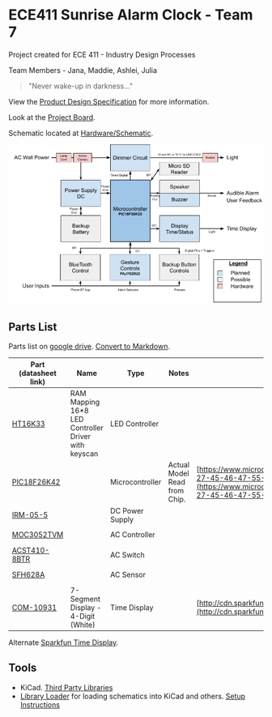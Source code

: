 # ECE411 Sunrise Alarm Clock - Team 7

Project created for ECE 411 - Industry Design Processes

Team Members - Jana, Maddie, Ashlei, Julia


> "Never wake-up in darkness..."

View the [Product Design Specification](./Product%20Design%20Specification%20v1.pdf) for more information.

Look at the [Project Board](https://github.com/31415pi/ECE_411_Winter_2021_Team_7/projects/1).

Schematic located at [Hardware/Schematic](./Hardware/Schematic.pdf).

![L1 Decomposition](/CAD/L1%20Decomposition.png)


## Parts List

Parts list on [google drive](https://docs.google.com/spreadsheets/d/1yFu2dnekZCLbKxV9tUKsMTaaS4XpjHtpUTBXEi358RU/edit#gid=0). [Convert to Markdown](https://tabletomarkdown.com/convert-spreadsheet-to-markdown/).

| Part (datasheet link)                                                                                                                                  | Name                                                 | Type            | Notes                        | Datasheet                                                                                                                                                                                                                                                                                                  | Website                                                                                                    | Source                                                          | Price  |
| ------------------------------------------------------------------------------------------------------------------------------------------------------ | ---------------------------------------------------- | --------------- | ---------------------------- | ---------------------------------------------------------------------------------------------------------------------------------------------------------------------------------------------------------------------------------------------------------------------------------------------------------- | ---------------------------------------------------------------------------------------------------------- | --------------------------------------------------------------- | ------ |
| [HT16K33](https://github.com/31415pi/ECE_411_Winter_2021_Team_7/blob/main/Datasheets/HT16K33v120(LEDcontroller).pdf)                                   | RAM Mapping 16\*8 LED Controller Driver with keyscan | LED Controller  |                              |                                                                                                                                                                                                                                                                                                            | [https://www.holtek.com/productdetail/-/vg/16K33](https://www.holtek.com/productdetail/-/vg/16K33)         |                                                                 |        |
| [PIC18F26K42](https://github.com/31415pi/ECE_411_Winter_2021_Team_7/blob/main/Datasheets/PIC18(L)F26-27-45-46-47-55-56-57K42-Data-Sheet-40001919G.pdf) |                                                      | Microcontroller | Actual Model Read from Chip. | [https://www.microchip.com/content/dam/mchp/documents/MCU08/ProductDocuments/DataSheets/PIC18(L)F26-27-45-46-47-55-56-57K42-Data-Sheet-40001919G.pdf](https://www.microchip.com/content/dam/mchp/documents/MCU08/ProductDocuments/DataSheets/PIC18(L)F26-27-45-46-47-55-56-57K42-Data-Sheet-40001919G.pdf) | [https://www.microchip.com/en-us/product/PIC18F26K42](https://www.microchip.com/en-us/product/PIC18F26K42) | EPL                                                             | $ 1.50 |
| [IRM-05-5](https://github.com/31415pi/ECE_411_Winter_2021_Team_7/blob/main/Datasheets/IRM-05(ac-5vsupply).pdf)                                         |                                                      | DC Power Supply |                              |                                                                                                                                                                                                                                                                                                            |                                                                                                            | [Mouser](https://www.mouser.com/ProductDetail/709-IRM05-5)      | $ 8.81 |
| [MOC3052TVM](https://github.com/31415pi/ECE_411_Winter_2021_Team_7/blob/main/Datasheets/MOC3052M(ACcont).pdf)                                          |                                                      | AC Controller   |                              |                                                                                                                                                                                                                                                                                                            |                                                                                                            | [Mouser](https://www.mouser.com/ProductDetail/512-MOC3052SR2M)  | $ 1.15 |
| [ACST410-8BTR](https://github.com/31415pi/ECE_411_Winter_2021_Team_7/blob/main/Datasheets/ACST410(ACswitch).pdf)                                       |                                                      | AC Switch       |                              |                                                                                                                                                                                                                                                                                                            |                                                                                                            | [Mouser](https://www.mouser.com/ProductDetail/511-ACST410-8BTR) | $ 0.85 |
| [SFH628A](https://github.com/31415pi/ECE_411_Winter_2021_Team_7/blob/main/Datasheets/SFH628A(ACsensor).pdf)                                            |                                                      | AC Sensor       |                              |                                                                                                                                                                                                                                                                                                            |                                                                                                            | [Mouser](https://www.mouser.com/ProductDetail/782-SFH6286-4T)   | $ 1.27 |
| [COM-10931](https://github.com/31415pi/ECE_411_Winter_2021_Team_7/blob/main/Datasheets/COM-10931_ATA3492BW(7seg4digitSparkfun).pdf)                    | 7-Segment Display - 4-Digit (White)                  | Time Display    |                              | [http://cdn.sparkfun.com/datasheets/Components/LED/ATA3492BW\_2.pdf](http://cdn.sparkfun.com/datasheets/Components/LED/ATA3492BW_2.pdf)                                                                                                                                                                    | [https://www.sparkfun.com/products/10931](https://www.sparkfun.com/products/10931)                         | [Mouser](https://www.mouser.com/ProductDetail/474-COM-10931)    | $ 2.63 |




Alternate [Sparkfun Time Display](https://www.sparkfun.com/products/10931).

## Tools

- KiCad. [Third Party Libraries](https://www.kicad.org/libraries/third_party/)
- [Library Loader](https://componentsearchengine.com/tools) for loading schematics into KiCad and others. [Setup Instructions](https://www.samacsys.com/kicad/)
